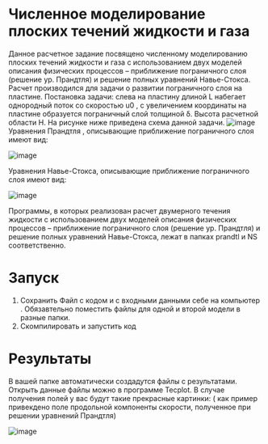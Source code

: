 # Численное моделирование плоских течений жидкости и газа
Данное расчетное задание посвящено численному моделированию плоских течений жидкости и газа с использованием двух моделей описания физических процессов – приближение пограничного слоя (решение ур. Прандтля) и решение полных уравнений Навье-Стокса.
Расчет производился для задачи о развитии пограничного слоя на пластине. 
Постановка задачи: слева на пластину длиной L набегает однородный поток со скоростью u0 , с увеличением координаты на пластине образуется пограничный слой толщиной δ. Высота расчетной области H. На рисунке ниже приведена схема данной задачи.
![image](https://user-images.githubusercontent.com/122181990/211174945-80242c4a-1041-41e4-87cd-ba896b6477ab.png)
Уравнения Прандтля , описывающие приближение пограничного слоя имеют вид:

![image](https://user-images.githubusercontent.com/122181990/211175083-3226113b-c3af-4905-b20c-ff7d9a7e3c6a.png)

Уравнения Навье-Стокса, описывающие приближение пограничного слоя имеют вид:

![image](https://user-images.githubusercontent.com/122181990/211175112-452f4823-6315-4904-b3c9-f63bc75de92a.png)

Программы, в которых реализован расчет двумерного течения жидкости с использованием двух моделей описания физических процессов – приближение пограничного слоя (решение ур. Прандтля) и решение полных уравнений Навье-Стокса, лежат в папках prandtl и NS соответственно.
     
# Запуск
1. Сохранить Файл с кодом и с входными данными себе на компьютер . Обязавтельно поместить файлы для одной и второй модели в разные папки.
2. Скомпилировать и запустить код 

# Результаты
В вашей папке автоматически создадутся файлы с результатами. Открыть данные файлы можно в программе Tecplot. В случае получения полей у вас будут такие прекрасные картинки: ( как пример привекдено поле продольной компоненты скорости, полученное при решении уравнений Прандтля)

![image](https://user-images.githubusercontent.com/122181990/211175669-2e1240de-1123-4ef2-95ad-412b722e6898.png)
